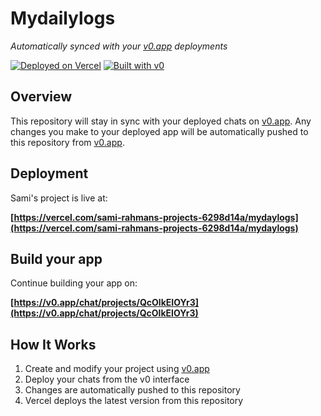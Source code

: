 # Mydailylogs

*Automatically synced with your [v0.app](https://v0.app) deployments*

[![Deployed on Vercel](https://img.shields.io/badge/Deployed%20on-Vercel-black?style=for-the-badge&logo=vercel)](https://vercel.com/sami-rahmans-projects-6298d14a/v0-daily-brand-check)
[![Built with v0](https://img.shields.io/badge/Built%20with-v0.app-black?style=for-the-badge)](https://v0.app/chat/projects/QcOlkEIOYr3)

## Overview

This repository will stay in sync with your deployed chats on [v0.app](https://v0.app).
Any changes you make to your deployed app will be automatically pushed to this repository from [v0.app](https://v0.app).

## Deployment

Sami's project is live at:

**[https://vercel.com/sami-rahmans-projects-6298d14a/mydaylogs](https://vercel.com/sami-rahmans-projects-6298d14a/mydaylogs)**

## Build your app

Continue building your app on:

**[https://v0.app/chat/projects/QcOlkEIOYr3](https://v0.app/chat/projects/QcOlkEIOYr3)**

## How It Works

1. Create and modify your project using [v0.app](https://v0.app)
2. Deploy your chats from the v0 interface
3. Changes are automatically pushed to this repository
4. Vercel deploys the latest version from this repository
